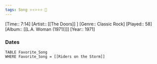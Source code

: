 ```yaml
---
tags: Song ⭐⭐⭐⭐⭐ 💛
---
```

[Time:: 7:14]
[Artist:: [[The Doors]] ]
[Genre:: Classic Rock]
[Played:: 58]
[Album:: [[L.A. Woman (1971)]]]
[Year:: 1971]
### Dates
````dataview
TABLE Favorite_Song
WHERE Favorite_Song = [[Riders on the Storm]]
````